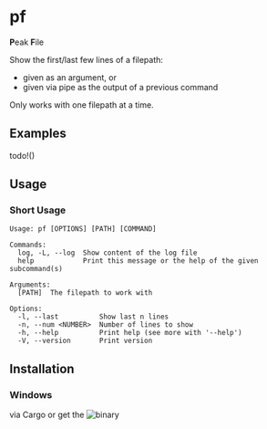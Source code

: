 # pf

**P**eak **F**ile

Show the first/last few lines of a filepath:
- given as an argument, or
- given via pipe as the output of a previous command

Only works with one filepath at a time.


## Examples

todo!()

## Usage

### Short Usage

```
Usage: pf [OPTIONS] [PATH] [COMMAND]

Commands:
  log, -L, --log  Show content of the log file
  help            Print this message or the help of the given subcommand(s)

Arguments:
  [PATH]  The filepath to work with

Options:
  -l, --last          Show last n lines
  -n, --num <NUMBER>  Number of lines to show
  -h, --help          Print help (see more with '--help')
  -V, --version       Print version
```

## Installation

### Windows

via Cargo or get the ![binary](https://github.com/Phydon/pf/releases)
